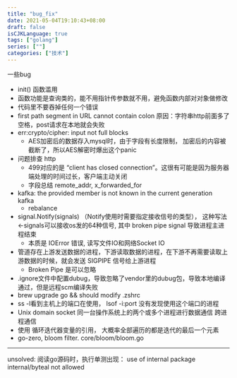 ```yaml
---
title: "bug_fix"
date: 2021-05-04T19:10:43+08:00
draft: false
isCJKLanguage: true
tags: ["golang"]
series: [""]
categories: ["技术"]
---
```


一些bug
+ init() 函数滥用
+ 函数功能是查询类的，能不用指针传参数就不用，避免函数内部对对象做修改
+ 代码里不要吞掉任何一个错误
+ first path segment in URL cannot contain colon 原因：字符串http前面多了空格，post请求在本地就会失败
+ err:crypto/cipher: input not full blocks
    + AES加密后的数据存入mysql时，由于字段有长度限制， 加密后的内容被截断了，所以AES解密时爆出这个panic
+ 问题排查 http
    + 499对应的是 “client has closed connection”。这很有可能是因为服务器端处理的时间过长，客户端主动关闭
    + 字段总结 remote_addr, x_forwarded_for
+ kafka: the provided member is not known in the current generation kafka
    + rebalance
+ signal.Notify(signals) （Notify使用时需要指定接收信号的类型）， 这种写法 <-signals可以接收os发的64种信号, 其中 broken pipe signal 导致进程主进程结束
    + 本质是 IOError 错误, 读写文件IO和网络Socket IO
+ 管道存在上游发送数据的进程，下游读取数据的进程，在下游不再需要读取上游数据的时候，就会发送 SIGPIPE 信号给上游进程
    + Broken Pipe 是可以忽略
+ .ignore文件中配置dubug，导致忽略了vendor里的dubug包，导致本地编译通过，但是远程scm编译失败
+ brew upgrade go && should modify .zshrc
+ ss -l看到主机上的端口在使用， lsof -i:port 没有发现使用这个端口的进程
+ Unix domain socket 同一台操作系统上的两个或多个进程进行数据通信 跨进程通信 
+ 使用 循环迭代器变量的引用， 大概率全部遍历的都是迭代的最后一个元素
+ go-zero, bloom filter. core/bloom/bloom.go  


---

unsolved: 阅读go源码时，执行单测出现： use of internal package internal/byteal not allowed